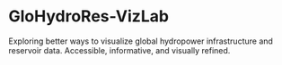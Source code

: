 # GloHydroRes-VizLab
Exploring better ways to visualize global hydropower infrastructure and reservoir data. Accessible, informative, and visually refined.
